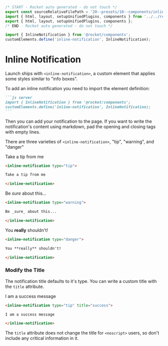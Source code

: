 ```js server
/* START - Rocket auto generated - do not touch */
export const sourceRelativeFilePath = '20--presets/10--components/inline-notification.rocket.md';
import { html, layout, setupUnifiedPlugins, components } from '../../recursive.data.js';
export { html, layout, setupUnifiedPlugins, components };
/* END - Rocket auto generated - do not touch */

import { InlineNotification } from '@rocket/components';
customElements.define('inline-notification', InlineNotification);
```

# Inline Notification

Launch ships with `<inline-notification>`, a custom element that applies some styles similar to "info boxes".

To add an inline notification you need to import the element definition:

````md
```js server
import { InlineNotification } from '@rocket/components';
customElements.define('inline-notification', InlineNotification);
```
````

Then you can add your notification to the page. If you want to write the notification's content using markdown, pad the opening and closing tags with empty lines.

There are three varieties of `<inline-notification>`, "tip", "warning", and "danger"

<style>
#inline-notifications::part(tab) {
  text-transform: capitalize;
}
#inline-notifications code-tab::part(content) {
  display: grid;
  grid-template-columns: 1fr 1fr;
  gap: 6px;
}
#inline-notifications code-copy::part(copy-button) {
  position: absolute;
  top: 10px;
  border-radius: 6px;
  border: 1px solid var(--primary-lines-color);
}
</style>

<inline-notification type="tip">

Take a tip from me

</inline-notification>

```md
<inline-notification type="tip">

Take a tip from me

</inline-notification>
```

<inline-notification type="warning">

Be _sure_ about this...

</inline-notification>

```md
<inline-notification type="warning">

Be _sure_ about this...

</inline-notification>
```

<inline-notification type="danger">

You **really** shouldn't!

</inline-notification>

```md
<inline-notification type="danger">

You **really** shouldn't!

</inline-notification>
```

### Modify the Title

The notification title defaults to it's type. You can write a custom title with the `title` attribute.

<inline-notification type="tip" title="success">

I am a success message

</inline-notification>

```md
<inline-notification type="tip" title="success">

I am a success message

</inline-notification>
```

<inline-notification type="warning">

The `title` attribute does not change the title for `<noscript>` users, so don't include any critical information in it.

</inline-notification>
